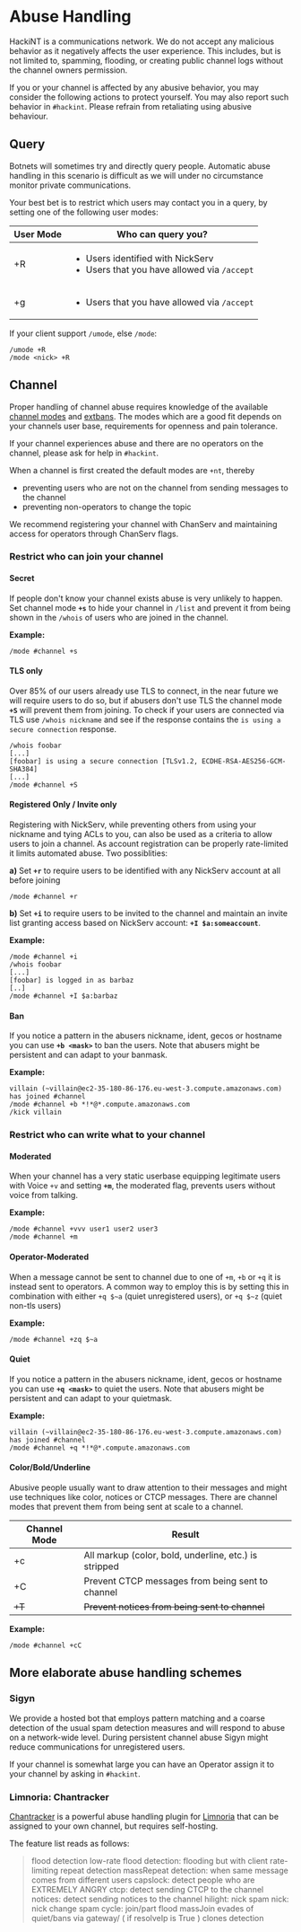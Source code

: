 # Abuse Handling

HackiNT is a communications network. We do not accept any malicious behavior as it negatively affects the user experience. This includes, but is not limited to, spamming, flooding, or creating public channel logs without the channel owners permission.

If you or your channel is affected by any abusive behavior, you may consider the following actions to protect yourself. You may also report such behavior in `#hackint`. Please refrain from retaliating using abusive behaviour.


## Query

Botnets will sometimes try and directly query people. Automatic abuse handling in this scenario is difficult as we will under no circumstance monitor private communications.

Your best bet is to restrict which users may contact you in a query, by setting one of the following user modes:

| User Mode | Who can query you? |
| --------- | ----------- |
| +R        | <ul><li>Users identified with NickServ</li><li>Users that you have allowed via `/accept`</li></ul> |
| +g        | <ul><li>Users that you have allowed via `/accept`</li></ul> |

If your client support `/umode`, else `/mode`:
```
/umode +R
/mode <nick> +R
```


## Channel

Proper handling of channel abuse requires knowledge of the available [channel modes](/cmodes) and [extbans](/extban). The modes which are a good fit depends on your channels user base, requirements for openness and pain tolerance.

If your channel experiences abuse and there are no operators on the channel, please ask for help in `#hackint`.

When a channel is first created the default modes are `+nt`, thereby
  - preventing users who are not on the channel from sending messages to the channel
  - preventing non-operators to change the topic

We recommend registering your channel with ChanServ and maintaining access for operators through ChanServ flags.

### Restrict who can join your channel

#### Secret

If people don't know your channel exists abuse is very unlikely to happen. Set channel mode **`+s`** to hide your channel in `/list` and prevent it from being shown in the `/whois` of users who are joined in the channel.

**Example:**
```
/mode #channel +s
```

#### TLS only

Over 85% of our users already use TLS to connect, in the near future we will require users to do so, but if abusers don't use TLS the channel mode **`+S`** will prevent them from joining. To check if your users are connected via TLS use `/whois nickname` and see if the response contains the `is using a secure connection` response.

```
/whois foobar
[...]
[foobar] is using a secure connection [TLSv1.2, ECDHE-RSA-AES256-GCM-SHA384]
[...]
/mode #channel +S
```

#### Registered Only / Invite only

Registering with NickServ, while preventing others from using your nickname and tying ACLs to you, can also be used as a criteria to allow users to join a channel. As account registration can be properly rate-limited it limits automated abuse. Two possiblities:

**a)** Set **`+r`** to require users to be identified with any NickServ account at all before joining
```
/mode #channel +r
```
  
**b)** Set **`+i`** to require users to be invited to the channel and maintain an invite list granting access based on NickServ account: **`+I $a:someaccount`**.
  
**Example:**
```
/mode #channel +i
/whois foobar
[...]
[foobar] is logged in as barbaz
[..]
/mode #channel +I $a:barbaz
```

#### Ban
 
If you notice a pattern in the abusers nickname, ident, gecos or hostname you can use **`+b <mask>`** to ban the users. Note that abusers might be persistent and can adapt to your banmask.

**Example:**
```
villain (~villain@ec2-35-180-86-176.eu-west-3.compute.amazonaws.com) has joined #channel
/mode #channel +b *!*@*.compute.amazonaws.com
/kick villain
```
  

### Restrict who can write what to your channel

#### Moderated

When your channel has a very static userbase equipping legitimate users with Voice ``+v`` and setting **`+m`**, the moderated flag, prevents users without voice from talking.

**Example:**
```
/mode #channel +vvv user1 user2 user3
/mode #channel +m
```

#### Operator-Moderated

When a message cannot be sent to channel due to one of `+m`, `+b` or `+q` it is instead sent to operators. A common way to employ this is by setting this in combination with either `+q $~a` (quiet unregistered users), or `+q $~z` (quiet non-tls users) 
    
**Example:**
```
/mode #channel +zq $~a
```

#### Quiet

If you notice a pattern in the abusers nickname, ident, gecos or hostname you can use **`+q <mask>`** to quiet the users. Note that abusers might be persistent and can adapt to your quietmask.

**Example:**
```
villain (~villain@ec2-35-180-86-176.eu-west-3.compute.amazonaws.com) has joined #channel
/mode #channel +q *!*@*.compute.amazonaws.com
```

#### Color/Bold/Underline

Abusive people usually want to draw attention to their messages and might use techniques like color, notices or CTCP messages. There are channel modes that prevent them from being sent at scale to a channel.

| Channel Mode | Result |
| --- | --- |
| +c | All markup (color, bold, underline, etc.) is stripped |
| +C | Prevent CTCP messages from being sent to channel |
| <s>+T</s> | <s>Prevent notices from being sent to channel</s> | 

**Example:**
```
/mode #channel +cC
```


## More elaborate abuse handling schemes

### Sigyn

We provide a hosted bot that employs pattern matching and a coarse detection of the usual spam detection measures and will respond to abuse on a network-wide level.
During persistent channel abuse Sigyn might reduce communications for unregistered users.

If your channel is somewhat large you can have an Operator assign it to your channel by asking in `#hackint`.


### Limnoria: Chantracker

[Chantracker](https://github.com/ncoevoet/ChanTracker) is a powerful abuse handling plugin for [Limnoria](https://github.com/ProgVal/Limnoria) that can be assigned to your own channel, but requires self-hosting.

The feature list reads as follows:
> flood detection
> low-rate flood detection: flooding but with client rate-limiting
> repeat detection
> massRepeat detection: when same message comes from different users
> capslock: detect people who are EXTREMELY ANGRY
> ctcp: detect sending CTCP to the channel
> notices: detect sending notices to the channel
> hilight: nick spam
> nick: nick change spam
> cycle: join/part flood
> massJoin
> evades of quiet/bans via gateway/ ( if resolveIp is True )
> clones detection





